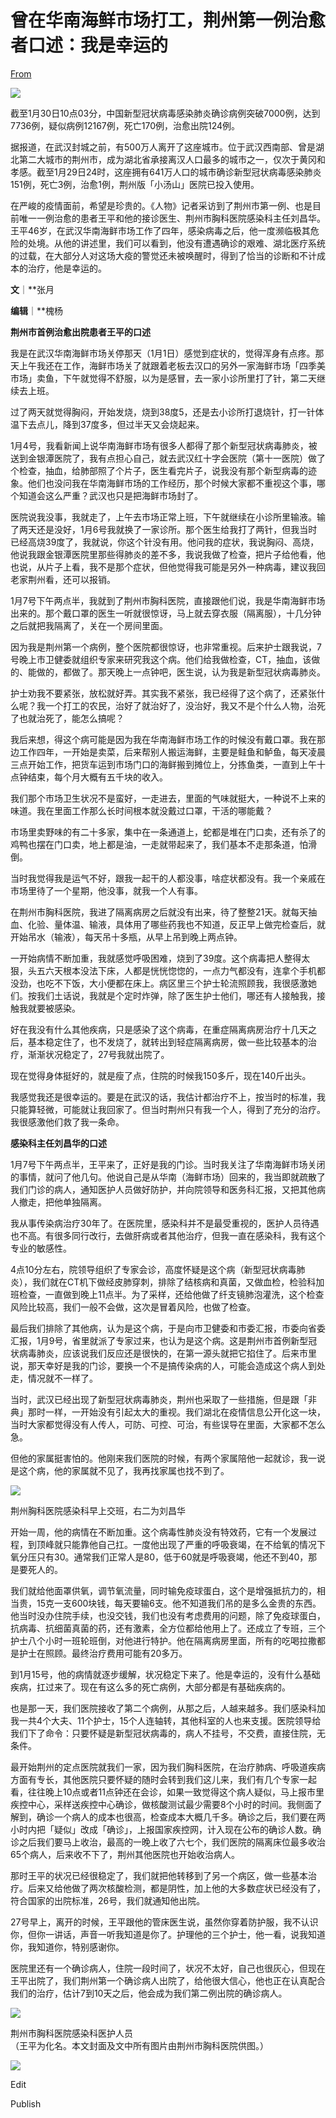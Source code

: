 # 曾在华南海鲜市场打工，荆州第一例治愈者口述：我是幸运的

[From](https://mp.weixin.qq.com/s/rlq3hIMQ24Ch7oJnSuI4BQ)  

![](https://res.cloudinary.com/dqvsulqdb/image/upload/v1580995422/ac7c1h0nanklb45oxuxs.jpg)

截至1月30日10点03分，中国新型冠状病毒感染肺炎确诊病例突破7000例，达到7736例，疑似病例12167例，死亡170例，治愈出院124例。  

据报道，在武汉封城之前，有500万人离开了这座城市。位于武汉西南部、曾是湖北第二大城市的荆州市，成为湖北省承接离汉人口最多的城市之一，仅次于黄冈和孝感。截至1月29日24时，这座拥有641万人口的城市确诊新型冠状病毒感染肺炎151例，死亡3例，治愈1例，荆州版「小汤山」医院已投入使用。

在严峻的疫情面前，希望是珍贵的。《人物》记者采访到了荆州市第一例、也是目前唯一一例治愈的患者王平和他的接诊医生、荆州市胸科医院感染科主任刘昌华。王平46岁，在武汉华南海鲜市场工作了四年，感染病毒之后，他一度濒临极其危险的处境。从他的讲述里，我们可以看到，他没有遭遇确诊的艰难、湖北医疗系统的过载，在大部分人对这场大疫的警觉还未被唤醒时，得到了恰当的诊断和不计成本的治疗，他是幸运的。

**文**｜**张月

**编辑**｜**槐杨

**荆州市首例治愈出院患者王平的口述**

我是在武汉华南海鲜市场关停那天（1月1日）感觉到症状的，觉得浑身有点疼。那天上午我还在工作，海鲜市场关了就跟着老板去汉口的另外一家海鲜市场「四季美市场」卖鱼，下午就觉得不舒服，以为是感冒，去一家小诊所里打了针，第二天继续去上班。

过了两天就觉得胸闷，开始发烧，烧到38度5，还是去小诊所打退烧针，打一针体温下去点儿，降到37度多，但过半天又会烧起来。

1月4号，我看新闻上说华南海鲜市场有很多人都得了那个新型冠状病毒肺炎，被送到金银潭医院了，我有点担心自己，就去武汉红十字会医院（第十一医院）做了个检查，抽血，给肺部照了个片子，医生看完片子，说我没有那个新型病毒的迹象。他们也没问我在华南海鲜市场的工作经历，那个时候大家都不重视这个事，哪个知道会这么严重？武汉也只是把海鲜市场封了。

医院说我没事，我就走了，上午去市场正常上班，下午就继续在小诊所里输液。输了两天还是没好，1月6号我就换了一家诊所。那个医生给我打了两针，但我当时已经高烧39度了，我就说，你这个针没有用。他问我的症状，我说胸闷、高烧，他说我跟金银潭医院里那些得肺炎的差不多，我说我做了检查，把片子给他看，他也说，从片子上看，我不是那个症状，但他觉得我可能是另外一种病毒，建议我回老家荆州看，还可以报销。

1月7号下午两点半，我就到了荆州市胸科医院，直接跟他们说，我是华南海鲜市场出来的。那个戴口罩的医生一听就很惊讶，马上就去穿衣服（隔离服），十几分钟之后就把我隔离了，关在一个房间里面。

因为我是荆州第一个病例，整个医院都很惊讶，也非常重视。后来护士跟我说，7号晚上市卫健委就组织专家来研究我这个病。他们给我做检查，CT，抽血，该做的、能做的，都做了。那天晚上一点钟吧，医生说，认为我是新型冠状病毒肺炎。

护士劝我不要紧张，放松就好弄。其实我不紧张，我已经得了这个病了，还紧张什么呢？我一个打工的农民，治好了就治好了，没治好，我又不是个什么人物，治死了也就治死了，能怎么搞呢？

我后来想，得这个病可能是因为我在华南海鲜市场工作的时候没有戴口罩。我在那边工作四年，一开始是卖菜，后来帮别人搬运海鲜，主要是鲑鱼和鲈鱼，每天凌晨三点开始工作，把货车运到市场门口的海鲜搬到摊位上，分拣鱼类，一直到上午十点钟结束，每个月大概有五千块的收入。

我们那个市场卫生状况不是蛮好，一走进去，里面的气味就挺大，一种说不上来的味道。我在里面工作那么长时间根本就没戴过口罩，干活的哪能戴？

市场里卖野味的有二十多家，集中在一条通道上，蛇都是堆在门口卖，还有杀了的鸡鸭也摆在门口卖，地上都是油，一走就带起来了，我们基本不走那条道，怕滑倒。

当时我觉得我是运气不好，跟我一起干的人都没事，啥症状都没有。我一个亲戚在市场里待了一个星期，他没事，就我一个人有事。

在荆州市胸科医院，我进了隔离病房之后就没有出来，待了整整21天。就每天抽血、化验、量体温、输液，具体用了哪些药我也不知道，反正早上做完检查后，就开始吊水（输液），每天吊十多瓶，从早上吊到晚上两点钟。

一开始病情不断加重，我就感觉呼吸困难，烧到了39度。这个病毒把人整得太狠，头五六天根本没法下床，人都是恍恍惚惚的，一点力气都没有，连拿个手机都没劲，也吃不下饭，大小便都在床上。病区里三个护士轮流照顾我，我很感激她们。按我们土话说，我就是个定时炸弹，除了医生护士他们，哪还有人接触我，接触我就要被感染。

好在我没有什么其他疾病，只是感染了这个病毒，在重症隔离病房治疗十几天之后，基本稳定住了，也不发烧了，就转出到轻症隔离病房，做一些比较基本的治疗，渐渐状况稳定了，27号我就出院了。

现在觉得身体挺好的，就是瘦了点，住院的时候我150多斤，现在140斤出头。

我感觉我还是很幸运的。要是在武汉的话，我估计都治疗不上，按当时的标准，我只能算轻微，可能就让我回家了。但当时荆州只有我一个人，得到了充分的治疗。我很感激他们救了我一条命。

**感染科主任刘昌华的口述**

1月7号下午两点半，王平来了，正好是我的门诊。当时我关注了华南海鲜市场关闭的事情，就问了他几句。他说自己是从华南（海鲜市场）回来的，我当即就疏散了我们门诊的病人，通知医护人员做好防护，并向院领导和医务科汇报，又把其他病人撤走，把他单独隔离。

我从事传染病治疗30年了。在医院里，感染科并不是最受重视的，医护人员待遇也不高。有很多同行改行，去做肝病或者其他治疗，但我一直在感染科，我有这个专业的敏感性。

4点10分左右，院领导组织了专家会诊，高度怀疑是这个病（新型冠状病毒肺炎），我们就在CT机下做经皮肺穿刺，排除了结核病和真菌，又做血检，检验科加班检查，一直做到晚上11点半。为了采样，还给他做了纤支镜肺泡灌洗，这个检查风险比较高，我们一般不会做，这次是冒着风险，也做了检查。

最后我们排除了其他病，认为是这个病，于是向市卫健委和市委汇报，市委向省委汇报，1月9号，省里就派了专家过来，也认为是这个病。这是荆州市首例新型冠状病毒肺炎，应该说我们反应还是很快的，在第一源头就把它掐住了。后来市里说，那天幸好是我的门诊，要换一个不是搞传染病的人，可能会造成这个病人到处走，情况就不一样了。

当时，武汉已经出现了新型冠状病毒肺炎，荆州也采取了一些措施，但是跟「非典」那时一样，一开始没有引起太大的重视。我们湖北在疫情信息公开化这一块，当时大家都觉得没有人传人，可防、可控、可治，有些误导在里面，大家都不怎么急。

但他的家属挺害怕的。他刚来我们医院的时候，有两个家属陪他一起就诊，我一说是这个病，他的家属就不见了，我再找家属也找不到了。

![](https://res.cloudinary.com/dqvsulqdb/image/upload/v1580995424/cnxxoboyispzf8psmzab.jpg)

荆州胸科医院感染科早上交班，右二为刘昌华

开始一周，他的病情在不断加重。这个病毒性肺炎没有特效药，它有一个发展过程，到顶峰就只能靠他自己扛。一度他出现了严重的呼吸衰竭，在不给氧的情况下氧分压只有30。通常我们正常人是80，低于60就是呼吸衰竭，他还不到40，那是要死人的。

我们就给他面罩供氧，调节氧流量，同时输免疫球蛋白，这个是增强抵抗力的，相当贵，15克一支600块钱，每天要输6支。他不知道我们吊的是多么金贵的东西。他当时没办住院手续，也没交钱，我们也没有考虑费用的问题，除了免疫球蛋白，抗病毒、抗细菌真菌的药，还有激素，全方位都给他用上了。还成立了专班，三个护士八个小时一班轮班倒，对他进行特护。他在隔离病房里面，所有的吃喝拉撒都是护士在照顾。最终治疗费用可能有20多万。

到1月15号，他的病情就逐步缓解，状况稳定下来了。他是幸运的，没有什么基础疾病，扛过来了。现在有这么多的死亡病例，大部分都是有基础疾病的。

也是那一天，我们医院接收了第二个病例，从那之后，人越来越多。我们感染科加我一共4个大夫、11个护士，15个人连轴转，其他科室的人也来支援。医院领导给我们下了命令：只要怀疑是新型冠状病毒的，病人不挂号，不交费，直接住院，无条件。

最开始荆州的定点医院就我们一家，因为我们胸科医院，在治疗肺病、呼吸道疾病方面有专长，其他医院只要怀疑的随时会转到我们这儿来，我们有几个专家一起看，往往晚上10点或者11点钟还在会诊，如果一致觉得这个病人疑似，马上报市里疾控中心，采样送疾控中心确诊，做核酸测试最少需要8个小时的时间。我侧面了解到，确诊一个病人的成本也很高，检查成本大概几千多。确诊之后，我们要在两小时内把「疑似」改成「确诊」，上报国家疾控网，计入现在公布的确诊人数。确诊之后我们要马上收治，最高的一晚上收了六七个，我们医院的隔离床位最多收治65个病人，后来收不下了，荆州其他医院也开始收治病人。

那时王平的状况已经很稳定了，我们就把他转移到了另一个病区，做一些基本治疗。后来又给他做了两次核酸检测，都是阴性，加上他的大多数症状已经没有了，符合国家的出院标准，26号，我们就通知他出院。

27号早上，离开的时候，王平跟他的管床医生说，虽然你穿着防护服，我不认识你，但你一讲话，声音一听我知道是你了。护理他的三个护士，他一看，说我知道你，我知道你，特别感谢你。

医院里还有一个确诊病人，住院一段时间了，状况不太好，自己也很灰心，但现在王平出院了，我们荆州第一个确诊病人出院了，给他很大信心，他也正在认真配合我们的治疗，估计7到10天之后，他会成为我们第二例出院的确诊病人。

![](https://res.cloudinary.com/dqvsulqdb/image/upload/v1580995425/lglvpokoige2ybqdfql9.jpg)

荆州市胸科医院感染科医护人员  
（王平为化名。本文封面及文中所有图片由荆州市胸科医院供图。）

![](https://res.cloudinary.com/dqvsulqdb/image/upload/v1580995425/fs0h7sz6quifqgpc8itq.jpg)

Edit

Publish

